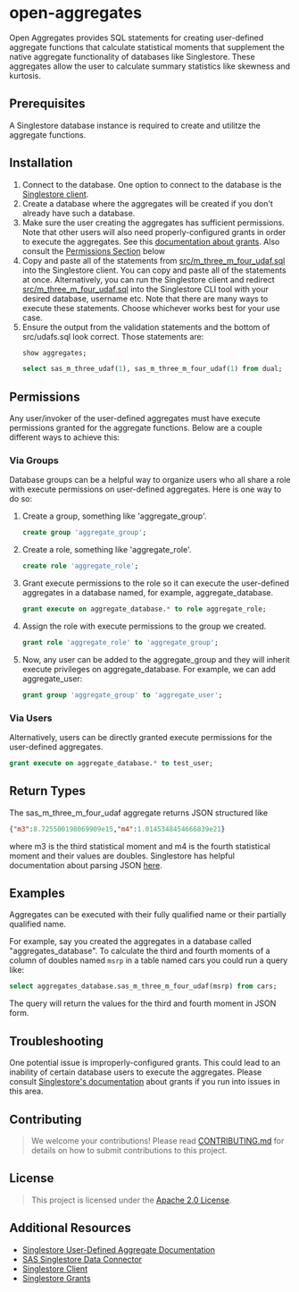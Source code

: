 # open-aggregates

Open Aggregates provides SQL statements for creating user-defined aggregate functions that calculate statistical moments that supplement the native aggregate functionality of databases like Singlestore. These aggregates allow the user to calculate summary statistics like skewness and kurtosis. 

## Prerequisites

A Singlestore database instance is required to create and utilitze the aggregate functions.

## Installation

1. Connect to the database. One option to connect to the database is the [Singlestore client](https://docs.singlestore.com/cloud/connect-to-your-workspace/connect-with-the-singlestore-client/).
1. Create a database where the aggregates will be created if you don't already have such a database. 
1. Make sure the user creating the aggregates has sufficient permissions. Note that other users will also need properly-configured grants in order to execute the aggregates. See this [documentation about grants](https://docs.singlestore.com/cloud/reference/sql-reference/security-management-commands/grant/). Also consult the [Permissions Section](#permissions) below
1. Copy and paste all of the statements from [src/m_three_m_four_udaf.sql](src/m_three_m_four_udaf.sql) into the Singlestore client. You can copy and paste all of the statements at once. Alternatively, you can run the Singlestore client and redirect [src/m_three_m_four_udaf.sql](src/m_three_m_four_udaf.sql) into the Singlestore CLI tool with your desired database, username etc. Note that there are many ways to execute these statements. Choose whichever works best for your use case.
1. Ensure the output from the validation statements and the bottom of src/udafs.sql look correct. Those statements are:
	``` sql
	show aggregates;
	``` 
	``` sql
	select sas_m_three_udaf(1), sas_m_three_m_four_udaf(1) from dual;
	```
	

## Permissions
Any user/invoker of the user-defined aggregates must have execute permissions granted for the aggregate functions. Below are a couple different ways to achieve this:

### Via Groups
Database groups can be a helpful way to organize users who all share a role with execute permissions on user-defined aggregates. Here is one way to do so:
 
1. Create a group, something like 'aggregate_group'.
	``` sql
	create group 'aggregate_group';
	```
 
1. Create a role, something like 'aggregate_role'.
	``` sql
	create role 'aggregate_role';
	```
 
1. Grant execute permissions to the role so it can execute the user-defined aggregates in a database named, for example, aggregate_database.
	``` sql
	grant execute on aggregate_database.* to role aggregate_role;
	```
 
1. Assign the role with execute permissions to the group we created.
	``` sql
	grant role 'aggregate_role' to 'aggregate_group';
	```
 
1. Now, any user can be added to the aggregate_group and they will inherit execute privileges on aggregate_database. For example, we can add aggregate_user:
	``` sql
	grant group 'aggregate_group' to 'aggregate_user';
	```
 
### Via Users
Alternatively, users can be directly granted execute permissions for the user-defined aggregates. 
``` sql
grant execute on aggregate_database.* to test_user;
```
## Return Types 

The sas_m_three_m_four_udaf aggregate returns JSON structured like 
``` json 
{"m3":8.725500198069909e15,"m4":1.0145348454666839e21} 
``` 
where m3 is the third statistical moment and m4 is the fourth statistical moment and their values are doubles. Singlestore has helpful documentation about parsing JSON [here](https://docs.singlestore.com/cloud/reference/sql-reference/json-functions/json-extract-type/). 

## Examples
Aggregates can be executed with their fully qualified name or their partially qualified name. 

For example, say you created the aggregates in a database called "aggregates_database". To calculate the third and fourth moments of a column of doubles named `msrp` in a  table named cars you could run a query like:
``` sql 
select aggregates_database.sas_m_three_m_four_udaf(msrp) from cars;
``` 
The query will return the values for the third and fourth moment in JSON form. 

## Troubleshooting

One potential issue is improperly-configured grants. This could lead to an inability of certain database users to execute the aggregates. Please consult [Singlestore's documentation](https://docs.singlestore.com/cloud/reference/sql-reference/security-management-commands/grant/) about grants if you run into issues in this area. 

## Contributing

> We welcome your contributions! Please read [CONTRIBUTING.md](CONTRIBUTING.md) for details on how to submit contributions to this project. 

## License

> This project is licensed under the [Apache 2.0 License](LICENSE).

## Additional Resources

* [Singlestore User-Defined Aggregate Documentation](https://docs.singlestore.com/db/v8.5/reference/sql-reference/procedural-sql-reference/create-aggregate/#create-udaf)
* [SAS Singlestore Data Connector](https://go.documentation.sas.com/doc/en/pgmsascdc/v_044/casref/n17k3u020i60txn1mrtroklspwl8.htm)
* [Singlestore Client](https://docs.singlestore.com/cloud/connect-to-your-workspace/connect-with-the-singlestore-client/)
* [Singlestore Grants](https://docs.singlestore.com/cloud/reference/sql-reference/security-management-commands/grant/)